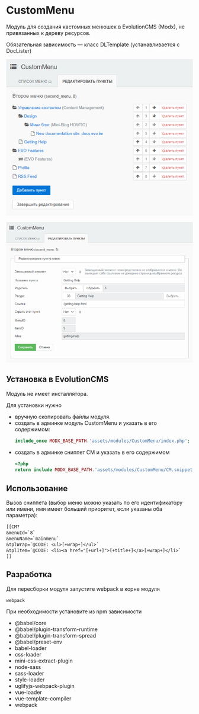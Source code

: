 # CustomMenu

Модуль для создания кастомных менюшек в EvolutionCMS (Modx), не привязанных к дереву ресурсов.

Обязательная зависимость — класс DLTemplate (устанавливается c DocLister)

![Пример меню в админке](misc/screen1.png)

![Пример меню в админке](misc/screen2.png)

## Установка в EvolutionCMS

Модуль не имеет инсталлятора.

Для установки нужно

* вручную скопировать файлы модуля.  
* создать в админке модуль CustomMenu и указать в его содержимом:
    ```php
    include_once MODX_BASE_PATH.'assets/modules/CustomMenu/index.php';
    ```
* создать в админке сниппет CM и указать в его содержимом
    ```php
    <?php
    return include MODX_BASE_PATH.'assets/modules/CustomMenu/CM.snippet.php';
    ```

## Использование 

Вызов сниппета (выбор меню можно указать по его идентификатору или имени, имя имеет больший приоритет, если указаны оба параметра):

```
[[CM?
&menuId=`8`
&menuName=`mainmenu`
&tplWrap=`@CODE: <ul>[+wrap+]</ul>`
&tplItem=`@CODE: <li><a href="[+url+]">[+title+]</a>[+wrap+]</li>`
]]
```

## Разработка

Для пересборки модуля запустите webpack в корне модуля

```
webpack
```

При необходимости установите из npm зависимости

* @babel/core
* @babel/plugin-transform-runtime
* @babel/plugin-transform-spread
* @babel/preset-env
* babel-loader
* css-loader
* mini-css-extract-plugin
* node-sass
* sass-loader
* style-loader
* uglifyjs-webpack-plugin
* vue-loader
* vue-template-compiler
* webpack
